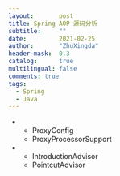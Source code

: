 ```yaml
---
layout:       post
title: Spring AOP 源码分析
subtitle:     ""
date:         2021-02-25
author:       "ZhuXingda"
header-mask:  0.3
catalog:      true
multilingual: false
comments: true
tags:
  - Spring
  - Java 
---
```


- 
    - ProxyConfig
    - ProxyProcessorSupport
    
- 
    - IntroductionAdvisor
    - PointcutAdvisor